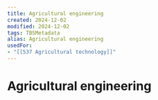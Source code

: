 ```yaml
---
title: Agricultural engineering
created: 2024-12-02
modified: 2024-12-02
tags: TBSMetadata
alias: Agricultural engineering
usedFor:
- "[[537 Agricultural technology]]"
---
```

# Agricultural engineering
